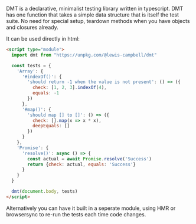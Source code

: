 DMT is a declarative, minimalist testing library written in typescript.
DMT has one function that takes a simple data structure that is itself the test suite. No need for special setup, teardown methods when you have objects and closures already.

It can be used directly in html:

```html
<script type="module">
  import dmt from "https://unpkg.com/@lewis-campbell/dmt"

  const tests = {
    'Array': {
      '#indexOf()': {
        'should return -1 when the value is not present': () => ({
          check: [1, 2, 3].indexOf(4),
          equals: -1
        })
      },
      '#map()': {
        'should map [] to []': () => ({
          check: [].map(x => x * x),
          deepEquals: []
        })
      }
    },
    'Promise': {
      'resolve()': async () => {
        const actual = await Promise.resolve('Success')
        return {check: actual, equals: 'Success'}
      }
    }
  }

  dmt(document.body, tests)
</script>
```

Alternatively you can have it built in a seperate module, using HMR or browsersync to re-run the tests each time code changes.